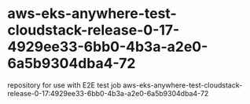 # aws-eks-anywhere-test-cloudstack-release-0-17-4929ee33-6bb0-4b3a-a2e0-6a5b9304dba4-72
repository for use with E2E test job aws-eks-anywhere-test-cloudstack-release-0-17:4929ee33-6bb0-4b3a-a2e0-6a5b9304dba4-72
